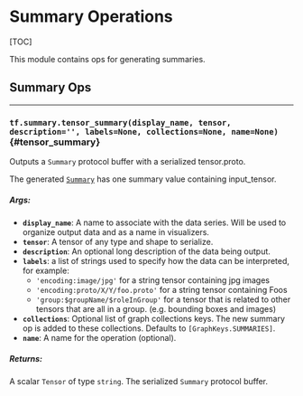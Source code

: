 <!-- This file is machine generated: DO NOT EDIT! -->

# Summary Operations
[TOC]

This module contains ops for generating summaries.

## Summary Ops
- - -

### `tf.summary.tensor_summary(display_name, tensor, description='', labels=None, collections=None, name=None)` {#tensor_summary}

Outputs a `Summary` protocol buffer with a serialized tensor.proto.

The generated
[`Summary`](https://www.tensorflow.org/code/tensorflow/core/framework/summary.proto)
has one summary value containing input_tensor.

##### Args:


*  <b>`display_name`</b>: A name to associate with the data series. Will be used to
    organize output data and as a name in visualizers.
*  <b>`tensor`</b>: A tensor of any type and shape to serialize.
*  <b>`description`</b>: An optional long description of the data being output.
*  <b>`labels`</b>: a list of strings used to specify how the data can be interpreted,
    for example:
    * `'encoding:image/jpg'` for a string tensor containing jpg images
    * `'encoding:proto/X/Y/foo.proto'` for a string tensor containing Foos
    * `'group:$groupName/$roleInGroup'` for a tensor that is related to
       other tensors that are all in a group. (e.g. bounding boxes and images)
*  <b>`collections`</b>: Optional list of graph collections keys. The new summary op is
    added to these collections. Defaults to `[GraphKeys.SUMMARIES]`.
*  <b>`name`</b>: A name for the operation (optional).

##### Returns:

  A scalar `Tensor` of type `string`. The serialized `Summary` protocol
  buffer.


